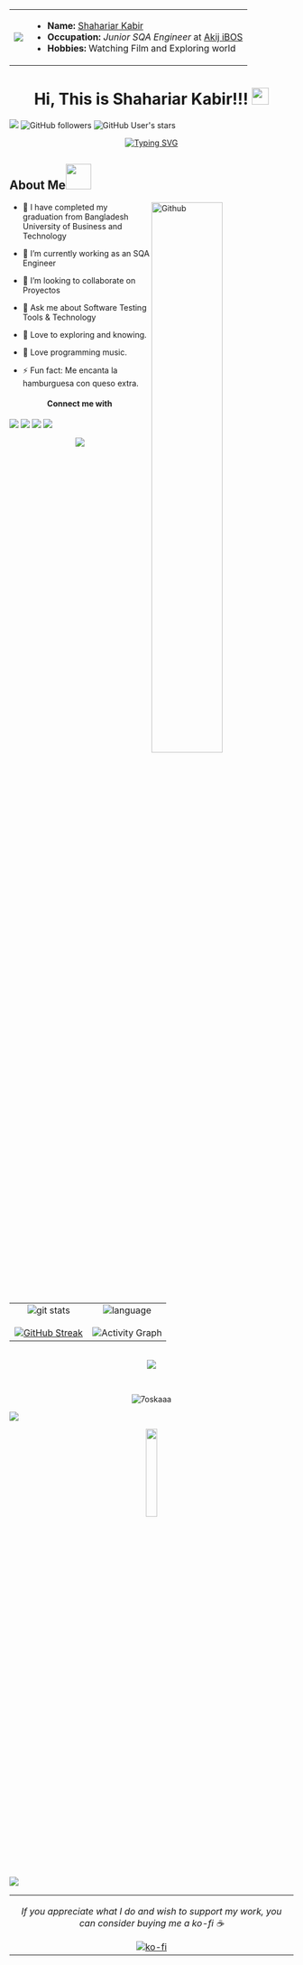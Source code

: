 <table border="0">
  <tr border="0">
     <td border="0">
     <img src="https://c.tenor.com/q9s_XmoedE8AAAAi/piske-usagi.gif"></td>
     <td border="0">
        <ul>
          <li><strong>Name:</strong> <a href="https://www.linkedin.com/in/shahriarkaabir/">Shahariar Kabir</a></li>
          <li><strong>Occupation:</strong> <em>Junior SQA Engineer</em> at <a href="https://ibos.io/">Akij iBOS</a>
          <li><strong>Hobbies:</strong> Watching Film and Exploring world</li>
        </ul>
     </td>
  </tr>
</table>

<h1 align="center">
Hi, This is Shahariar Kabir!!!
<img src= "https://media.tenor.com/images/2adfe94e69139f3e22623b61d375a7a7/tenor.gif" width= "30" height= "30">
</h1>

![](https://visitor-badge.glitch.me/badge?page_id=shahriarkaabir.shahriarkaabir) ![GitHub followers](https://img.shields.io/github/followers/shahriarkaabir?logo=gitfollower&style=social)
<img alt="GitHub User's stars" src="https://img.shields.io/github/stars/shahriarkaabir?affiliations=owner&color=black&logo=gitstars&logoColor=white&style=social">

<p align="center">
 <a href="https://git.io/typing-svg"><img src="https://readme-typing-svg.demolab.com?font=Fira+Code&pause=1000&color=F78B15&background=DBF2FF00&center=true&vCenter=true&width=435&lines=I+am+a+Computer+Engineer;I+love+to+learn+new+things" alt="Typing SVG" /></a>
</p>

<h2> About Me<img src= "https://media2.giphy.com/media/Lm5hxmmI6ucOQGfjKj/giphy.gif?cid=6c09b952o9xti0m387z597k2xqipch3qmqjydym98oef87ve&rid=giphy.gif&ct=s" width= "45" height= "45"></h2>

<img width="50%" align="right" alt="Github" src="https://raw.githubusercontent.com/onimur/.github/master/.resources/git-header.svg" />

- 🔭 I have completed my graduation from Bangladesh University of Business and Technology
- 🌱 I’m currently working as an SQA Engineer
- 👯 I’m looking to collaborate on Proyectos
- 💬 Ask me about Software Testing Tools & Technology

- 💖 Love to exploring and knowing.

- 🎵 Love programming music.

- ⚡ Fun fact: Me encanta la hamburguesa con queso extra.
<h4 align="center"><strong>Connect me with</strong></h4>
<img src="https://user-images.githubusercontent.com/73097560/115834477-dbab4500-a447-11eb-908a-139a6edaec5c.gif">
<a href="mailto:shahriarkaabir007@gmail.com"><img src="https://img.icons8.com/bubbles/50/000000/apple-mail.png"/></a>
<a href="https://twitter.com/shahriarkaabir"><img src="https://img.icons8.com/bubbles/50/000000/twitter-circled.png"/></a>
<a href="https://www.linkedin.com/in/shahriarkaabir/"><img src="https://img.icons8.com/bubbles/50/000000/linkedin.png"/></a>

<p  align="center">
<img src="https://user-images.githubusercontent.com/73097560/115834477-dbab4500-a447-11eb-908a-139a6edaec5c.gif"> 
                  
<br>

<table border="0" align="center">
  <tr border="0">
   <td width="50%" align="center">
  
   <img  align="center"  alt="git stats" src="https://github-readme-stats.vercel.app/api?username=shahriarkaabir&theme=cobalt&show_icons=true&count_private=true" />
   <br></br>
   <a href="https://git.io/streak-stats"><img src="https://github-readme-streak-stats.herokuapp.com?user=shahriarkaabir&amp;theme=calm&amp;date_format=M%20j%5B%2C%20Y%5D" alt="GitHub Streak"></a>

   </td>

   <td width="50%" align="center">

   <img  align="center"  src="https://github-readme-stats.vercel.app/api/top-langs/?username=shahriarkaabir&layout=compact&show_icon=true&theme=algolia" alt="language"/>
   <br></br> 
   <img  alt="Activity Graph" src="https://github-readme-activity-graph.vercel.app/graph?username=shahriarkaabir&bg_color=0d0d0d&color=9e4c98&line=7e6ae2&point=73f2d9&area=true&hide_border=true" />
  
   </td>
 </tr>
</table>

<br>

<img src="https://user-images.githubusercontent.com/73097560/115834477-dbab4500-a447-11eb-908a-139a6edaec5c.gif">
</p>  
                                                                                    
<br>
<p align="center">
<div align=center>
<img src="https://github-profile-trophy.vercel.app/?username=shahriarkaabir&layout=compact&theme=algolia" alt="7oskaaa" />
</div>
</p>

<img src="https://user-images.githubusercontent.com/73097560/115834477-dbab4500-a447-11eb-908a-139a6edaec5c.gif">

<p align="center">
<img width="20%" src = "https://media0.giphy.com/media/KDDpcKigbfFpnejZs6/giphy.gif?cid=ecf05e47oy6f4zjs8g1qoiystc56cu7r9tb8a1fe76e05oty&rid=giphy.gif"/>
</p>

<img src="https://user-images.githubusercontent.com/73097560/115834477-dbab4500-a447-11eb-908a-139a6edaec5c.gif">

<table border="0" align="center">
 <tr border="0">
    <td align="center" colspan="2">
      <p><i>If you appreciate what I do and wish to support my work, you can consider buying me a ko-fi ☕</i></p>
      <a href="https://ko-fi.com/shahriar007" target="_blank"><img src="https://img.icons8.com/bubbles/200/000000/ko-fi.png" alt="ko-fi"></a>
   </td>
 </tr>
</table>
